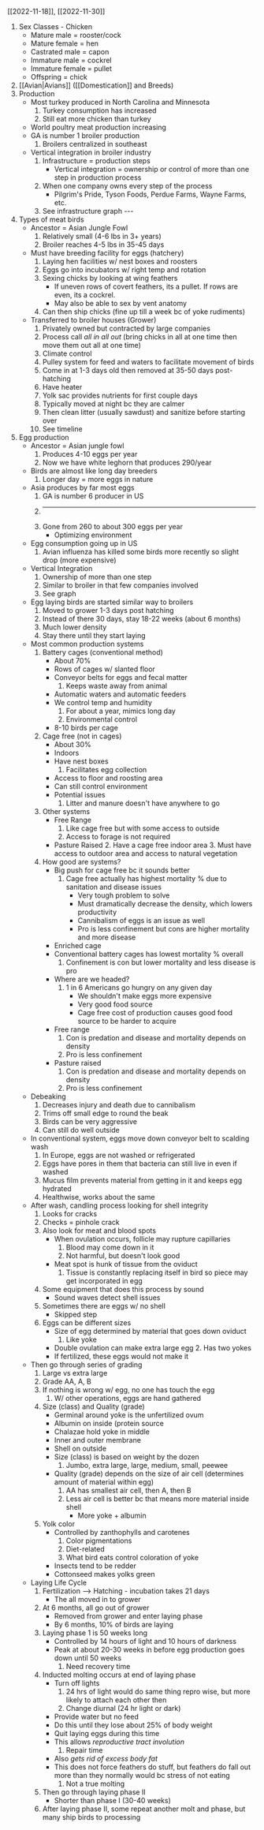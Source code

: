 [[2022-11-18]], [[2022-11-30]]

1. Sex Classes - Chicken
	- Mature male = rooster/cock
	- Mature female = hen
	- Castrated male = capon
	- Immature male = cockrel
	- Immature female = pullet
	- Offspring = chick
2. [[Avian|Avians]] ([[Domestication]] and Breeds)
3. Production
	- Most turkey produced in North Carolina and Minnesota 
		1. Turkey consumption has increased
		2. Still eat more chicken than turkey
	- World poultry meat production increasing 
	- GA is number 1 broiler production
		1. Broilers centralized in southeast
	- Vertical integration in broiler industry
		1. Infrastructure = production steps
			- Vertical integration = ownership or control of more than one step in production process
		2. When one company owns every step of the process
			- Pilgrim's Pride, Tyson Foods, Perdue Farms, Wayne Farms, etc. 
		3. See infrastructure graph ---
4. Types of meat birds
	- Ancestor = Asian Jungle Fowl
		1. Relatively small (4-6 lbs in 3+ years)
		2. Broiler reaches 4-5 lbs in 35-45 days
	- Must have breeding facility for eggs (hatchery)
		1. Laying hen facilities w/ nest boxes and roosters 
		2. Eggs go into incubators w/ right temp and rotation
		3. Sexing chicks by looking at wing feathers
			- If uneven rows of covert feathers, its a pullet. If rows are even, its a cockrel.
			- May also be able to sex by vent anatomy
		4. Can then ship chicks (fine up till a week bc of yoke rudiments)
	- Transferred to broiler houses (Grower)
		1. Privately owned but contracted by large companies
		2. Process call *all in all out* (bring chicks in all at one time then move them out all at one time)
		3. Climate control
		4. Pulley system for feed and waters to facilitate movement of birds
		5. Come in at 1-3 days old then removed at 35-50 days post-hatching
		6. Have heater
		7. Yolk sac provides nutrients for first couple days
		8. Typically moved at night bc they are calmer
		9. Then clean litter (usually sawdust) and sanitize before starting over
		10. See timeline
5. Egg production
	- Ancestor = Asian jungle fowl
		1. Produces 4-10 eggs per year
		2. Now we have white leghorn that produces 290/year
	- Birds are almost like long day breeders
		1. Longer day = more eggs in nature
	- Asia produces by far most eggs
		1. GA is number 6 producer in US
		2. ---
		3. Gone from 260 to about 300 eggs per year
			- Optimizing environment
	- Egg consumption going up in US
		1. Avian influenza has killed some birds more recently so slight drop (more expensive)
	- Vertical Integration
		1. Ownership of more than one step
		2. Similar to broiler in that few companies involved
		3. See graph
	- Egg laying birds are started similar way to broilers
		1. Moved to grower 1-3 days post hatching
		2. Instead of there 30 days, stay 18-22 weeks (about 6 months)
		3. Much lower density
		4. Stay there until they start laying
	- Most common production systems
		1. Battery cages (conventional method)
			- About 70%
			- Rows of cages w/ slanted floor
			- Conveyor belts for eggs and fecal matter
				1. Keeps waste away from animal
			- Automatic waters and automatic feeders
			- We control temp and humidity
				1. For about a year, mimics long day
				2. Environmental control
			- 8-10 birds per cage
		2. Cage free (not in cages)
			- About 30%
			- Indoors
			- Have nest boxes
				1. Facilitates egg collection
			- Access to floor and roosting area
			- Can still control environment
			- Potential issues
				1. Litter and manure doesn't have anywhere to go
		3. Other systems
			- Free Range
				1. Like cage free but with some access to outside
				2. Access to forage is not required
			- Pasture Raised
				2. Have a cage free indoor area
				3. Must have access to outdoor area and access to natural vegetation
		4. How good are systems?
			- Big push for cage free bc it sounds better
				1. Cage free actually has highest mortality % due to sanitation and disease issues
					- Very tough problem to solve
					- Must dramatically decrease the density, which lowers productivity
					- Cannibalism of eggs is an issue as well
					- Pro is less confinement but cons are higher mortality and more disease
			- Enriched cage
			- Conventional battery cages has lowest mortality % overall
				1. Confinement is con but lower mortality and less disease is pro
			- Where are we headed?
				1. 1 in 6 Americans go hungry on any given day
					- We shouldn't make eggs more expensive
					- Very good food source
					- Cage free cost of production causes good food source to be harder to acquire
			- Free range
				1. Con is predation and disease and mortality depends on density
				2. Pro is less confinement
			- Pasture raised
				1. Con is predation and disease and mortality depends on density
				2. Pro is less confinement 
	- Debeaking
		1. Decreases injury and death due to cannibalism
		2. Trims off small edge to round the beak
		3. Birds can be very aggressive 
		4. Can still do well outside
	- In conventional system, eggs move down conveyor belt to scalding wash
		1. In Europe, eggs are not washed or refrigerated 
		2. Eggs have pores in them that bacteria can still live in even if washed
		3. Mucus film prevents material from getting in it and keeps egg hydrated
		4. Healthwise, works about the same
	- After wash, candling process looking for shell integrity
		1. Looks for cracks 
		2. Checks = pinhole crack
		3. Also look for meat and blood spots
			- When ovulation occurs, follicle may rupture capillaries
				1. Blood may come down in it
				2. Not harmful, but doesn't look good
			- Meat spot is hunk of tissue from the oviduct
				1. Tissue is constantly replacing itself in bird so piece may get incorporated in egg
		4. Some equipment that does this process by sound
			- Sound waves detect shell issues
		5. Sometimes there are eggs w/ no shell
			- Skipped step
		6. Eggs can be different sizes
			- Size of egg determined by material that goes down oviduct
				1. Like yoke
			- Double ovulation can make extra large egg
				2. Has two yokes
			- If fertilized, these eggs would not make it
	- Then go through series of grading
		1. Large vs extra large
		2. Grade AA, A, B
		3. If nothing is wrong w/ egg, no one has touch the egg
			1. W/ other operations, eggs are hand gathered
		4. Size (class) and Quality (grade)
			- Germinal around yoke is the unfertilized ovum
			- Albumin on inside (protein source
			- Chalazae hold yoke in middle
			- Inner and outer membrane
			- Shell on outside
			- Size (class) is based on weight by the dozen
				1. Jumbo, extra large, large, medium, small, peewee
			- Quality (grade) depends on the size of air cell (determines amount of material within egg)
				1. AA has smallest air cell, then A, then B
				2. Less air cell is better bc that means more material inside shell
					- More yoke + albumin
		1. Yolk color
			 - Controlled by zanthophylls and carotenes
				 1. Color pigmentations
				 2. Diet-related
				 3. What bird eats control coloration of yoke
			- Insects tend to be redder
			- Cottonseed makes yolks green
	- Laying Life Cycle
		1. Fertilization --> Hatching - incubation takes 21 days
			- The all moved in to grower
		2. At 6 months, all go out of grower
			- Removed from grower and enter laying phase
			- By 6 months, 10% of birds are laying
		3. Laying phase 1 is 50 weeks long
			- Controlled by 14 hours of light and 10 hours of darkness
			- Peak at about 20-30 weeks in before egg production goes down until 50 weeks
				1. Need recovery time
		4. Inducted molting occurs at end of laying phase
			- Turn off lights
				1. 24 hrs of light would do same thing repro wise, but more likely to attach each other then
				2. Change diurnal (24 hr light or dark)
			- Provide water but no feed
			- Do this until they lose about 25% of body weight
			- Quit laying eggs during this time
			- This allows *reproductive tract involution*
				1. Repair time
			- Also *gets rid of excess body fat*
			- This does not force feathers do stuff, but feathers do fall out more than they normally would bc stress of not eating
				1. Not a true molting
		5. Then go through laying phase II
			- Shorter than phase I (30-40 weeks)
		6. After laying phase II, some repeat another molt and phase, but many ship birds to processing